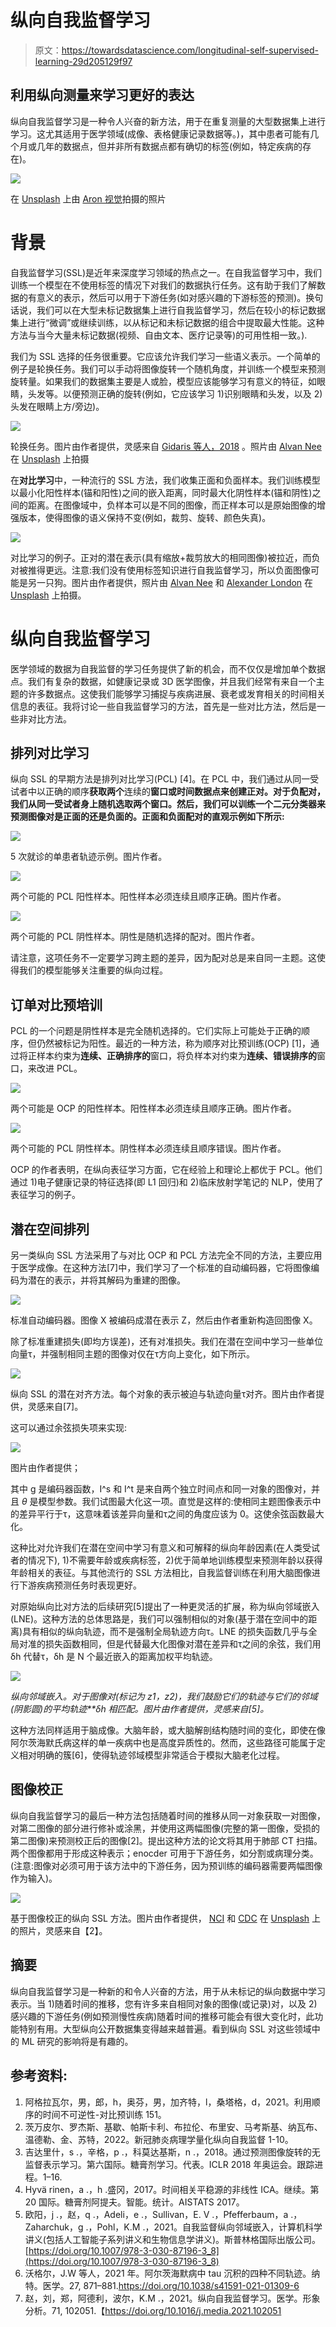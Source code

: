 # 纵向自我监督学习

> 原文：<https://towardsdatascience.com/longitudinal-self-supervised-learning-29d205129f97>

## 利用纵向测量来学习更好的表达

纵向自我监督学习是一种令人兴奋的新方法，用于在重复测量的大型数据集上进行学习。这尤其适用于医学领域(成像、表格健康记录数据等。)，其中患者可能有几个月或几年的数据点，但并非所有数据点都有确切的标签(例如，特定疾病的存在)。

![](img/dbfe6cf9e6748352e64afcb7c0b50f90.png)

在 [Unsplash](https://unsplash.com?utm_source=medium&utm_medium=referral) 上由 [Aron 视觉](https://unsplash.com/es/@aronvisuals?utm_source=medium&utm_medium=referral)拍摄的照片

# 背景

自我监督学习(SSL)是近年来深度学习领域的热点之一。在自我监督学习中，我们训练一个模型在不使用标签的情况下对我们的数据执行任务。这有助于我们了解数据的有意义的表示，然后可以用于下游任务(如对感兴趣的下游标签的预测)。换句话说，我们可以在大型未标记数据集上进行自我监督学习，然后在较小的标记数据集上进行“微调”或继续训练，以从标记和未标记数据的组合中提取最大性能。这种方法与当今大量未标记数据(视频、自由文本、医疗记录等)的可用性相一致。).

我们为 SSL 选择的任务很重要。它应该允许我们学习一些语义表示。一个简单的例子是轮换任务。我们可以手动将图像旋转一个随机角度，并训练一个模型来预测旋转量。如果我们的数据集主要是人或脸，模型应该能够学习有意义的特征，如眼睛，头发等。以便预测正确的旋转(例如，它应该学习 1)识别眼睛和头发，以及 2)头发在眼睛上方/旁边)。

![](img/2dba7c791977f58c4c5508bdd867b874.png)

轮换任务。图片由作者提供，灵感来自 [Gidaris 等人，2018](https://arxiv.org/abs/1803.07728) 。照片由 [Alvan Nee](https://unsplash.com/@alvannee?utm_source=medium&utm_medium=referral) 在 [Unsplash](https://unsplash.com?utm_source=medium&utm_medium=referral) 上拍摄

在**对比学习**中，一种流行的 SSL 方法，我们收集正面和负面样本。我们训练模型以最小化阳性样本(锚和阳性)之间的嵌入距离，同时最大化阴性样本(锚和阴性)之间的距离。在图像域中，负样本可以是不同的图像，而正样本可以是原始图像的增强版本，使得图像的语义保持不变(例如，裁剪、旋转、颜色失真)。

![](img/22163050938253e132324589967e0844.png)

对比学习的例子。正对的潜在表示(具有缩放+裁剪放大的相同图像)被拉近，而负对被推得更远。注意:我们没有使用标签知识进行自我监督学习，所以负面图像可能是另一只狗。图片由作者提供，照片由 [Alvan Nee](https://unsplash.com/@alvannee?utm_source=medium&utm_medium=referral) 和 [Alexander London](https://unsplash.com/@alxndr_london) 在 [Unsplash](https://unsplash.com/) 上拍摄。

# 纵向自我监督学习

医学领域的数据为自我监督的学习任务提供了新的机会，而不仅仅是增加单个数据点。我们有复杂的数据，如健康记录或 3D 医学图像，并且我们经常有来自一个主题的许多数据点。这使我们能够学习捕捉与疾病进展、衰老或发育相关的时间相关信息的表征。我将讨论一些自我监督学习的方法，首先是一些对比方法，然后是一些非对比方法。

## 排列对比学习

纵向 SSL 的早期方法是排列对比学习(PCL) [4]。在 PCL 中，我们通过从同一受试者中以正确的顺序**获取两个**连续的**窗口或时间数据点来创建正对。对于负配对，我们从同一受试者身上随机选取两个窗口。然后，我们可以训练一个二元分类器来预测图像对是正面的还是负面的。正面和负面配对的直观示例如下所示:**

![](img/6c2cbbd6ac9effaecd4136c0f09a10e5.png)

5 次就诊的单患者轨迹示例。图片作者。

![](img/9bd9ebe532657be3a807f6c90e9ba23f.png)

两个可能的 PCL 阳性样本。阳性样本必须连续且顺序正确。图片作者。

![](img/4c2458e36bf169f0c3e2a9cf86f3ee17.png)

两个可能的 PCL 阴性样本。阴性是随机选择的配对。图片作者。

请注意，这项任务不一定要学习跨主题的差异，因为配对总是来自同一主题。这使得我们的模型能够关注重要的纵向过程。

## 订单对比预培训

PCL 的一个问题是阴性样本是完全随机选择的。它们实际上可能处于正确的顺序，但仍然被标记为阳性。最近的一种方法，称为顺序对比预训练(OCP) [1]，通过将正样本约束为**连续、正确排序的**窗口，将负样本对约束为**连续、错误排序的**窗口，来改进 PCL。

![](img/7860bb57340729d9811fc366fabf27d8.png)

两个可能是 OCP 的阳性样本。阳性样本必须连续且顺序正确。图片作者。

![](img/79c0f046b66f8b208df374680d409044.png)

两个可能的 PCL 阴性样本。阴性样本必须连续且顺序错误。图片作者。

OCP 的作者表明，在纵向表征学习方面，它在经验上和理论上都优于 PCL。他们通过 1)电子健康记录的特征选择(即 L1 回归)和 2)临床放射学笔记的 NLP，使用了表征学习的例子。

## 潜在空间排列

另一类纵向 SSL 方法采用了与对比 OCP 和 PCL 方法完全不同的方法，主要应用于医学成像。在这种方法[7]中，我们学习了一个标准的自动编码器，它将图像编码为潜在的表示，并将其解码为重建的图像。

![](img/e124fa19d6461ba2c62ff96b765c1673.png)

标准自动编码器。图像 X 被编码成潜在表示 Z，然后由作者重新构造回图像 X。

除了标准重建损失(即均方误差)，还有对准损失。我们在潜在空间中学习一些单位向量τ，并强制相同主题的图像对仅在τ方向上变化，如下所示。

![](img/1228b48151e854ae3f7869ea95bbdf9c.png)

纵向 SSL 的潜在对齐方法。每个对象的表示被迫与轨迹向量τ对齐。图片由作者提供，灵感来自[7]。

这可以通过余弦损失项来实现:

![](img/87fccc2bd09052a66350ace4398dba34.png)

图片由作者提供；

其中 g 是编码器函数，I^s 和 I^t 是来自两个独立时间点和同一对象的图像对，并且 *θ* 是模型参数。我们试图最大化这一项。直觉是这样的:使相同主题图像表示中的差异平行于τ，这意味着该差异向量和τ之间的角度应该为 0。这使余弦函数最大化。

这种比对允许我们在潜在空间中学习有意义和可解释的纵向年龄因素(在人类受试者的情况下), 1)不需要年龄或疾病标签，2)优于简单地训练模型来预测年龄以获得年龄相关的表征。与其他流行的 SSL 方法相比，自我监督训练在利用大脑图像进行下游疾病预测任务时表现更好。

对原始纵向比对方法的后续研究[5]提出了一种更灵活的扩展，称为纵向邻域嵌入(LNE)。这种方法的总体思路是，我们可以强制相似的对象(基于潜在空间中的距离)具有相似的纵向轨迹，而不是强制全局轨迹方向τ。LNE 的损失函数几乎与全局对准的损失函数相同，但是代替最大化图像对潜在差异和τ之间的余弦，我们用δh 代替τ，δh 是 N 个最近嵌入的距离加权平均轨迹。

![](img/3eca2076d4d7c922be8031acaa498975.png)

*纵向邻域嵌入。对于图像对(标记为 z1，z2)，我们鼓励它们的轨迹与它们的邻域(阴影圆)的平均轨迹**δh 相匹配。图片由作者提供，灵感来自[5]。*

这种方法同样适用于脑成像。大脑年龄，或大脑解剖结构随时间的变化，即使在像阿尔茨海默氏病这样的单一疾病中也是高度异质性的。然而，这些路径可能属于定义相对明确的簇[6]，使得轨迹邻域模型非常适合于模拟大脑老化过程。

## 图像校正

纵向自我监督学习的最后一种方法包括随着时间的推移从同一对象获取一对图像，对第二图像的部分进行修补或涂黑，并使用这两幅图像(完整的第一图像，受损的第二图像)来预测校正后的图像[2]。提出这种方法的论文将其用于肺部 CT 扫描。两个图像都用于形成这种表示；enocder 可用于下游任务，如分割或病理分类。(注意:图像对必须可用于该方法中的下游任务，因为预训练的编码器需要两幅图像作为输入)。

![](img/71437c594cca0110b00280f9b42efc7b.png)

基于图像校正的纵向 SSL 方法。图片由作者提供， [NCI](https://unsplash.com/@nci) 和 [CDC](https://unsplash.com/@cdc) 在 [Unsplash](https://unsplash.com/) 上的照片，灵感来自【2】。

## 摘要

纵向自我监督学习是一种新的和令人兴奋的方法，用于从未标记的纵向数据中学习表示。当 1)随着时间的推移，您有许多来自相同对象的图像(或记录)对，以及 2)感兴趣的下游任务(例如预测慢性疾病)随着时间的推移可能会有很大变化时，此功能特别有用。大型纵向公开数据集变得越来越普遍。看到纵向 SSL 对这些领域中的 ML 研究的影响将是有趣的。

## 参考资料:

1.  阿格拉瓦尔，男，郎，h，奥芬，男，加齐特，l，桑塔格，d，2021。利用顺序的时间不可逆性-对比预训练 151。
2.  茨万皮尔、罗杰斯、基歇、帕斯卡利、布拉伦、布里安、马考斯基、纳瓦布、温德勒、金、苏特，2022。新冠肺炎病理学量化纵向自我监督 1-10。
3.  吉达里什，s .，辛格，p .，科莫达基斯，n .，2018。通过预测图像旋转的无监督表示学习。第六国际。糖膏剂学习。代表。ICLR 2018 年奥运会。跟踪进程。1–16.
4.  Hyvä rinen，a .，h .盛冈，2017。时间相关平稳源的非线性 ICA。继续。第 20 国际。糖膏剂阿提夫。智能。统计。AISTATS 2017。
5.  欧阳，j .，赵，q .，Adeli，e .，Sullivan，E. V .，Pfefferbaum，a .，Zaharchuk，g .，Pohl，K.M .，2021。自我监督纵向邻域嵌入，计算机科学讲义(包括人工智能子系列讲义和生物信息学讲义)。斯普林格国际出版公司。[https://doi.org/10.1007/978-3-030-87196-3_8](https://doi.org/10.1007/978-3-030-87196-3_8)
6.  沃格尔，J.W 等人，2021 年。阿尔茨海默病中 tau 沉积的四种不同轨迹。纳特。医学。27, 871–881.https://doi.org/10.1038/s41591-021-01309-6
7.  赵，刘，郑，阿德利，波尔，K.M .，2021。纵向自我监督学习。医学。形象分析。71, 102051.【https://doi.org/10.1016/j.media.2021.102051 